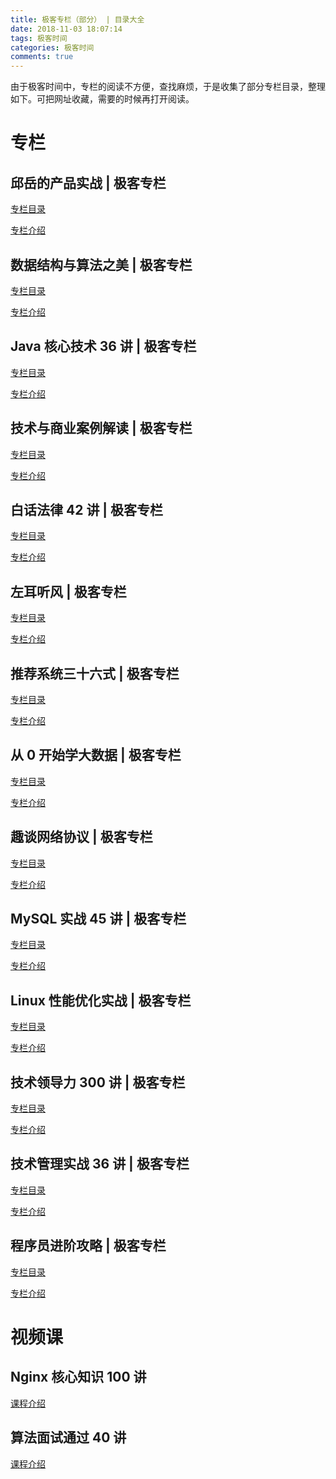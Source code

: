 ```yaml
---
title: 极客专栏（部分） | 目录大全 
date: 2018-11-03 18:07:14
tags: 极客时间
categories: 极客时间
comments: true
---
```


由于极客时间中，专栏的阅读不方便，查找麻烦，于是收集了部分专栏目录，整理如下。可把网址收藏，需要的时候再打开阅读。
<!--more-->

# 专栏

##  邱岳的产品实战 | 极客专栏

[专栏目录 ](http://hadronw.com/2018/11-04/201811041943)

[专栏介绍](https://time.geekbang.org/column/intro/110)


##  数据结构与算法之美 | 极客专栏

[专栏目录](http://hadronw.com/2018/11-04/201811041941)

[专栏介绍](https://time.geekbang.org/column/intro/126)


##  Java 核心技术 36 讲 | 极客专栏

[专栏目录](http://hadronw.com/2018/11-03/201811031759/)

[专栏介绍](https://time.geekbang.org/column/intro/82)



##  技术与商业案例解读 | 极客专栏

[专栏目录](http://hadronw.com/2018/11-03/201811031718/)

[专栏介绍](https://time.geekbang.org/column/intro/42)

## 白话法律 42 讲  | 极客专栏

[专栏目录]()

[专栏介绍](https://time.geekbang.org/column/intro/132)


## 左耳听风  | 极客专栏

[专栏目录](http://hadronw.com/2018/11-03/201811031716/)

[专栏介绍](https://time.geekbang.org/column/intro/48)


## 推荐系统三十六式 | 极客专栏

[专栏目录](http://hadronw.com/2018/11-03/201811031805/)

[专栏介绍](https://time.geekbang.org/column/intro/74)


## 从 0 开始学大数据 | 极客专栏

[专栏目录]()

[专栏介绍](https://time.geekbang.org/column/intro/133)


## 趣谈网络协议 | 极客专栏

[专栏目录]()

[专栏介绍](https://time.geekbang.org/column/intro/85)


## MySQL 实战 45 讲  | 极客专栏

[专栏目录]()

[专栏介绍](https://time.geekbang.org/column/intro/139)


## Linux 性能优化实战 | 极客专栏

[专栏目录]()

[专栏介绍](https://time.geekbang.org/column/intro/140)


## 技术领导力 300 讲  | 极客专栏 

[专栏目录]()

[专栏介绍](https://time.geekbang.org/column/intro/79)


##  技术管理实战 36 讲  | 极客专栏 

[专栏目录]()

[专栏介绍](https://time.geekbang.org/column/intro/113)


##   程序员进阶攻略  | 极客专栏 

[专栏目录]()

[专栏介绍](https://time.geekbang.org/column/intro/111)




# 视频课

## Nginx 核心知识 100 讲

[课程介绍](https://time.geekbang.org/course/intro/138)


## 算法面试通过 40 讲

[课程介绍](https://time.geekbang.org/course/intro/130)